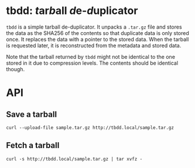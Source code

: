 # tbdd: *t*ar*b*all *d*e-*d*uplicator

`tbdd` is a simple tarball de-duplicator. It unpacks a `.tar.gz` file and stores the data as the SHA256 of the contents so that duplicate data is only stored once. It replaces the data with a pointer to the stored data. When the tarball is requested later, it is reconstructed from the metadata and stored data.

Note that the tarball returned by `tbdd` might not be identical to the one stored in it due to compression levels. The contents should be identical though.

# API

## Save a tarball
```
curl --upload-file sample.tar.gz http://tbdd.local/sample.tar.gz
```

## Fetch a tarball
```
curl -s http://tbdd.local/sample.tar.gz | tar xvfz -
```

